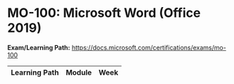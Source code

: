 # MO-100: Microsoft Word (Office 2019)

**Exam/Learning Path:** https://docs.microsoft.com/certifications/exams/mo-100

| **Learning Path** | **Module** | **Week** |
|-|-|-|
